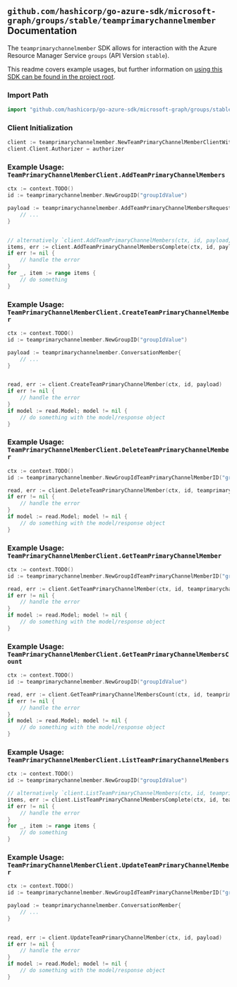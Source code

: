 
## `github.com/hashicorp/go-azure-sdk/microsoft-graph/groups/stable/teamprimarychannelmember` Documentation

The `teamprimarychannelmember` SDK allows for interaction with the Azure Resource Manager Service `groups` (API Version `stable`).

This readme covers example usages, but further information on [using this SDK can be found in the project root](https://github.com/hashicorp/go-azure-sdk/tree/main/docs).

### Import Path

```go
import "github.com/hashicorp/go-azure-sdk/microsoft-graph/groups/stable/teamprimarychannelmember"
```


### Client Initialization

```go
client := teamprimarychannelmember.NewTeamPrimaryChannelMemberClientWithBaseURI("https://management.azure.com")
client.Client.Authorizer = authorizer
```


### Example Usage: `TeamPrimaryChannelMemberClient.AddTeamPrimaryChannelMembers`

```go
ctx := context.TODO()
id := teamprimarychannelmember.NewGroupID("groupIdValue")

payload := teamprimarychannelmember.AddTeamPrimaryChannelMembersRequest{
	// ...
}


// alternatively `client.AddTeamPrimaryChannelMembers(ctx, id, payload, teamprimarychannelmember.DefaultAddTeamPrimaryChannelMembersOperationOptions())` can be used to do batched pagination
items, err := client.AddTeamPrimaryChannelMembersComplete(ctx, id, payload, teamprimarychannelmember.DefaultAddTeamPrimaryChannelMembersOperationOptions())
if err != nil {
	// handle the error
}
for _, item := range items {
	// do something
}
```


### Example Usage: `TeamPrimaryChannelMemberClient.CreateTeamPrimaryChannelMember`

```go
ctx := context.TODO()
id := teamprimarychannelmember.NewGroupID("groupIdValue")

payload := teamprimarychannelmember.ConversationMember{
	// ...
}


read, err := client.CreateTeamPrimaryChannelMember(ctx, id, payload)
if err != nil {
	// handle the error
}
if model := read.Model; model != nil {
	// do something with the model/response object
}
```


### Example Usage: `TeamPrimaryChannelMemberClient.DeleteTeamPrimaryChannelMember`

```go
ctx := context.TODO()
id := teamprimarychannelmember.NewGroupIdTeamPrimaryChannelMemberID("groupIdValue", "conversationMemberIdValue")

read, err := client.DeleteTeamPrimaryChannelMember(ctx, id, teamprimarychannelmember.DefaultDeleteTeamPrimaryChannelMemberOperationOptions())
if err != nil {
	// handle the error
}
if model := read.Model; model != nil {
	// do something with the model/response object
}
```


### Example Usage: `TeamPrimaryChannelMemberClient.GetTeamPrimaryChannelMember`

```go
ctx := context.TODO()
id := teamprimarychannelmember.NewGroupIdTeamPrimaryChannelMemberID("groupIdValue", "conversationMemberIdValue")

read, err := client.GetTeamPrimaryChannelMember(ctx, id, teamprimarychannelmember.DefaultGetTeamPrimaryChannelMemberOperationOptions())
if err != nil {
	// handle the error
}
if model := read.Model; model != nil {
	// do something with the model/response object
}
```


### Example Usage: `TeamPrimaryChannelMemberClient.GetTeamPrimaryChannelMembersCount`

```go
ctx := context.TODO()
id := teamprimarychannelmember.NewGroupID("groupIdValue")

read, err := client.GetTeamPrimaryChannelMembersCount(ctx, id, teamprimarychannelmember.DefaultGetTeamPrimaryChannelMembersCountOperationOptions())
if err != nil {
	// handle the error
}
if model := read.Model; model != nil {
	// do something with the model/response object
}
```


### Example Usage: `TeamPrimaryChannelMemberClient.ListTeamPrimaryChannelMembers`

```go
ctx := context.TODO()
id := teamprimarychannelmember.NewGroupID("groupIdValue")

// alternatively `client.ListTeamPrimaryChannelMembers(ctx, id, teamprimarychannelmember.DefaultListTeamPrimaryChannelMembersOperationOptions())` can be used to do batched pagination
items, err := client.ListTeamPrimaryChannelMembersComplete(ctx, id, teamprimarychannelmember.DefaultListTeamPrimaryChannelMembersOperationOptions())
if err != nil {
	// handle the error
}
for _, item := range items {
	// do something
}
```


### Example Usage: `TeamPrimaryChannelMemberClient.UpdateTeamPrimaryChannelMember`

```go
ctx := context.TODO()
id := teamprimarychannelmember.NewGroupIdTeamPrimaryChannelMemberID("groupIdValue", "conversationMemberIdValue")

payload := teamprimarychannelmember.ConversationMember{
	// ...
}


read, err := client.UpdateTeamPrimaryChannelMember(ctx, id, payload)
if err != nil {
	// handle the error
}
if model := read.Model; model != nil {
	// do something with the model/response object
}
```
